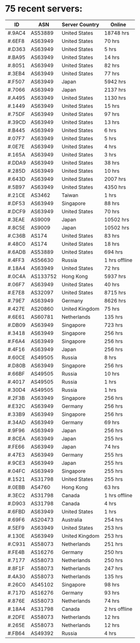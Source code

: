 # 75 recent servers:

| ID | ASN | Server Country | Online |
| ------ | ------ | ------ | ------ |
| #.9AC4 | AS53889 | United States | 18748 hrs |
| #.6EF8 | AS63949 | United States | 70 hrs |
| #.D363 | AS63949 | United States | 5 hrs |
| #.BA95 | AS63949 | United States | 14 hrs |
| #.8051 | AS63949 | United States | 82 hrs |
| #.3EB4 | AS63949 | United States | 77 hrs |
| #.F507 | AS63949 | Japan | 5942 hrs |
| #.7066 | AS63949 | Japan | 2137 hrs |
| #.A495 | AS63949 | United States | 1130 hrs |
| #.1449 | AS63949 | United States | 15 hrs |
| #.75DF | AS63949 | United States | 97 hrs |
| #.39CD | AS63949 | United States | 13 hrs |
| #.B445 | AS63949 | United States | 6 hrs |
| #.07F7 | AS63949 | United States | 5 hrs |
| #.0E7E | AS63949 | United States | 4 hrs |
| #.165A | AS63949 | United States | 3 hrs |
| #.DDA9 | AS63949 | United States | 38 hrs |
| #.285D | AS63949 | United States | 10 hrs |
| #.643D | AS63949 | United States | 2007 hrs |
| #.5B97 | AS63949 | United States | 4350 hrs |
| #.21CE | AS3462 | Taiwan | 1 hrs |
| #.DF53 | AS63949 | Singapore | 88 hrs |
| #.DCF9 | AS63949 | United States | 70 hrs |
| #.3EAE | AS9009 | Japan | 10502 hrs |
| #.8C5E | AS9009 | Japan | 10502 hrs |
| #.C36B | AS174 | United States | 83 hrs |
| #.48C0 | AS174 | United States | 18 hrs |
| #.6ADB | AS53889 | United States | 694 hrs |
| #.4FF3 | AS56630 | Russia | 1 hrs offline |
| #.18A4 | AS63949 | United States | 72 hrs |
| #.0C4A | AS133752 | Hong Kong | 5937 hrs |
| #.06F7 | AS63949 | United States | 40 hrs |
| #.E7E8 | AS32097 | United States | 8715 hrs |
| #.79E7 | AS63949 | Germany | 8626 hrs |
| #.427E | AS20860 | United Kingdom | 75 hrs |
| #.6E61 | AS60781 | Netherlands | 135 hrs |
| #.DB09 | AS63949 | Singapore | 723 hrs |
| #.3418 | AS63949 | Singapore | 256 hrs |
| #.F6A4 | AS63949 | Singapore | 256 hrs |
| #.4F16 | AS63949 | Japan | 256 hrs |
| #.60CE | AS49505 | Russia | 8 hrs |
| #.D80B | AS63949 | Singapore | 256 hrs |
| #.66BF | AS49505 | Russia | 10 hrs |
| #.4017 | AS49505 | Russia | 1 hrs |
| #.30D4 | AS49505 | Russia | 1 hrs |
| #.2F3B | AS63949 | Singapore | 256 hrs |
| #.E32C | AS63949 | Germany | 256 hrs |
| #.33B9 | AS63949 | Singapore | 256 hrs |
| #.34AD | AS63949 | Germany | 69 hrs |
| #.9F96 | AS63949 | Japan | 256 hrs |
| #.8CEA | AS63949 | Japan | 255 hrs |
| #.FE66 | AS63949 | Japan | 74 hrs |
| #.47E3 | AS63949 | Germany | 255 hrs |
| #.9CE3 | AS63949 | Japan | 255 hrs |
| #.04FC | AS63949 | Singapore | 255 hrs |
| #.1521 | AS31798 | United States | 255 hrs |
| #.0EBB | AS4760 | Hong Kong | 63 hrs |
| #.3EC2 | AS31798 | Canada | 1 hrs offline |
| #.D903 | AS31798 | Canada | 4 hrs |
| #.6FBD | AS63949 | United States | 1 hrs |
| #.69F6 | AS20473 | Australia | 254 hrs |
| #.5EF9 | AS63949 | United States | 253 hrs |
| #.130E | AS63949 | United Kingdom | 253 hrs |
| #.C931 | AS58073 | Netherlands | 251 hrs |
| #.FE4B | AS16276 | Germany | 250 hrs |
| #.7177 | AS58073 | Netherlands | 250 hrs |
| #.8F1F | AS58073 | Netherlands | 247 hrs |
| #.4A30 | AS58073 | Netherlands | 135 hrs |
| #.26C0 | AS45102 | Singapore | 98 hrs |
| #.717D | AS16276 | Germany | 93 hrs |
| #.876E | AS58073 | Netherlands | 74 hrs |
| #.18A4 | AS31798 | Canada | 2 hrs offline |
| #.2DFE | AS58073 | Netherlands | 12 hrs |
| #.265E | AS58073 | Netherlands | 12 hrs |
| #.FB64 | AS49392 | Russia | 4 hrs |

